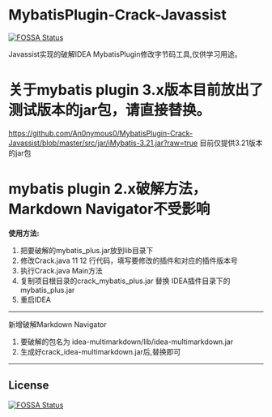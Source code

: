 # MybatisPlugin-Crack-Javassist
[![FOSSA Status](https://app.fossa.io/api/projects/git%2Bgithub.com%2FAn0nymous0%2FMybatisPlugin-Crack-Javassist.svg?type=shield)](https://app.fossa.io/projects/git%2Bgithub.com%2FAn0nymous0%2FMybatisPlugin-Crack-Javassist?ref=badge_shield)

Javassist实现的破解IDEA MybatisPlugin修改字节码工具,仅供学习用途。

# 关于mybatis plugin 3.x版本目前放出了测试版本的jar包，请直接替换。
https://github.com/An0nymous0/MybatisPlugin-Crack-Javassist/blob/master/src/jar/iMybatis-3.21.jar?raw=true
目前仅提供3.21版本的jar包

# mybatis plugin 2.x破解方法，Markdown Navigator不受影响
**使用方法:**

1. 把要破解的mybatis_plus.jar放到lib目录下
2. 修改Crack.java 11 12 行代码，填写要修改的插件和对应的插件版本号
3. 执行Crack.java Main方法
4. 复制项目根目录的crack_mybatis_plus.jar 替换 IDEA插件目录下的mybatis_plus.jar
5. 重启IDEA

---------------

新增破解Markdown Navigator

1. 要破解的包名为 idea-multimarkdown/lib/idea-multimarkdown.jar
2. 生成好crack_idea-multimarkdown.jar后,替换即可

---------------

## License
[![FOSSA Status](https://app.fossa.io/api/projects/git%2Bgithub.com%2FAn0nymous0%2FMybatisPlugin-Crack-Javassist.svg?type=large)](https://app.fossa.io/projects/git%2Bgithub.com%2FAn0nymous0%2FMybatisPlugin-Crack-Javassist?ref=badge_large)

